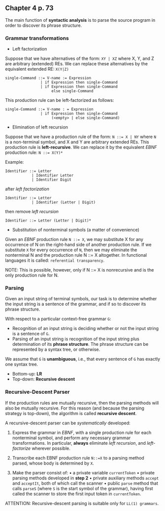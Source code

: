 ## Chapter 4 p. 73

The main function of **syntactic analysis** is to parse the source program in order to discover its phrase structure.

### Grammar transformations

- Left factorization

Suppose that we have alternatives of the form: ```XY | XZ``` where X, Y, and Z are arbitrary (extended) REs.
We can replace these alternatives by the equivalent extended RE: ```X(Y|Z)```

```
single-Command ::= V-name := Expression
                | if Expression then single-Command
                | if Expression then single-Command
                     else single-Command
```
                     
This production rule can be left-factorized as follows:

```
single-Command ::= V-name : = Expression
                | if Expression then single-Command
                     (<empty> | else single-Command)
```                     

- Elimination of left recursion

Suppose that we have a production rule of the form: ```N ::= X | NY``` where ```N``` is a non-terminal symbol,
and X and Y are arbitrary extended REs. This production rule is **left-recursive**. We can replace it by the
equivalent _EBNF_ production rule: ```N ::= X(Y)*```

Example:

```
Identifier ::= Letter
            | Identifier Letter
            | Identifier Digit
```            

after _left factorization_

```
Identifier ::= Letter
            | Identifier (Letter | Digit)
```            

then remove _left recursion_

```
Identifier ::= Letter (Letter | Digit)*            
```

- Substitution of nonterminal symbols (a matter of convenience)

Given an _EBNF_ production rule ```N ::= X```, we may substitute X for any occurrence of N on the right-hand side
of another production rule. If we substitute ```X``` for every occurrence of ```N```, then we may eliminate the nonterminal
N and the production rule N ::= X altogether. In functional languages it is called: ```referential transparency```.

NOTE: This is possible, however, only if N ::= X is nonrecursive and is the only production rule for N.

### Parsing

Given an input string of terminal symbols, our task is to determine whether the input string is a sentence of the grammar,
and if so to discover its phrase structure.

With respect to a particular context-free grammar ```G```:

- Recognition of an input string is deciding whether or not the input string is a sentence of ```G```.
- Parsing of an input string is recognition of the input string plus determination of its **phrase structure**.
  The phrase structure can be represented by a syntax tree, or otherwise.
 
We assume that ```G``` is **unambiguous**, i.e., that every sentence of ```G``` has exactly one syntax tree.

- Bottom-up: **LR**
- Top-down: **Recursive descent**

### Recursive-Descent Parser
    
If the production rules are mutually recursive, then the parsing methods will also be mutually recursive.
For this reason (and because the parsing strategy is top-down), the algorithm is called **recursive descent**.

A recursive-descent parser can be _systematically_ developed:

1. Express the grammar in _EBNF_, with a single production rule for each nonterminal
   symbol, and perform any necessary grammar transformations. In particular, **always**
   eliminate _left recursion_, and _left-factorize_ wherever possible.
  
2. Transcribe each EBNF production rule ```N::=X``` to a parsing method parsed, whose body is determined by ```X```.

3. Make the parser consist of:
   • a private variable ```currentToken```
   • private parsing methods developed in **step 2**
   • private auxiliary methods ```accept``` and ```acceptIt```, both of which call the scanner
   • public ```parse``` method that calls ```parseS``` (where ```S``` is the start symbol of the grammar),
     having first called the scanner to store the first input token in ```currentToken```.
     
ATTENTION: Recursive-descent parsing is suitable only for ```LL(1) grammars```.